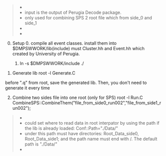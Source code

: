 >+
>+ input is the output of Perugia Decode package.
>+   only used for combining SPS 2 root file which from side_0 and side_1
>+
>+


0.  Setup
    0.  compile all event classes. install them into $DMPSWWORK/lib(include)
            must Cluster.hh and Event.hh which created by University of Perugia.
    1.  ln -s $DMPSWWORK/include ./


1.  Generate lib
root -l  Generate.C

before ".q" from root, save the generated lib. Then, you don't need to generate it every time

2.  Combine two sides file into one root (only for SPS)
root -l Run.C
CombineSPS::CombineThem("file_from_side0_run002","file_from_side1_run002");
>+
>+   could set where to read data in root interpator by using the path if the lib is already loaded:
  Conf::Path="./Data/"
>+   under this path must have directories: Root_Data_side0, Root_Data_side1; and the path name must end with /.  The default path is "./Data/"
>+


